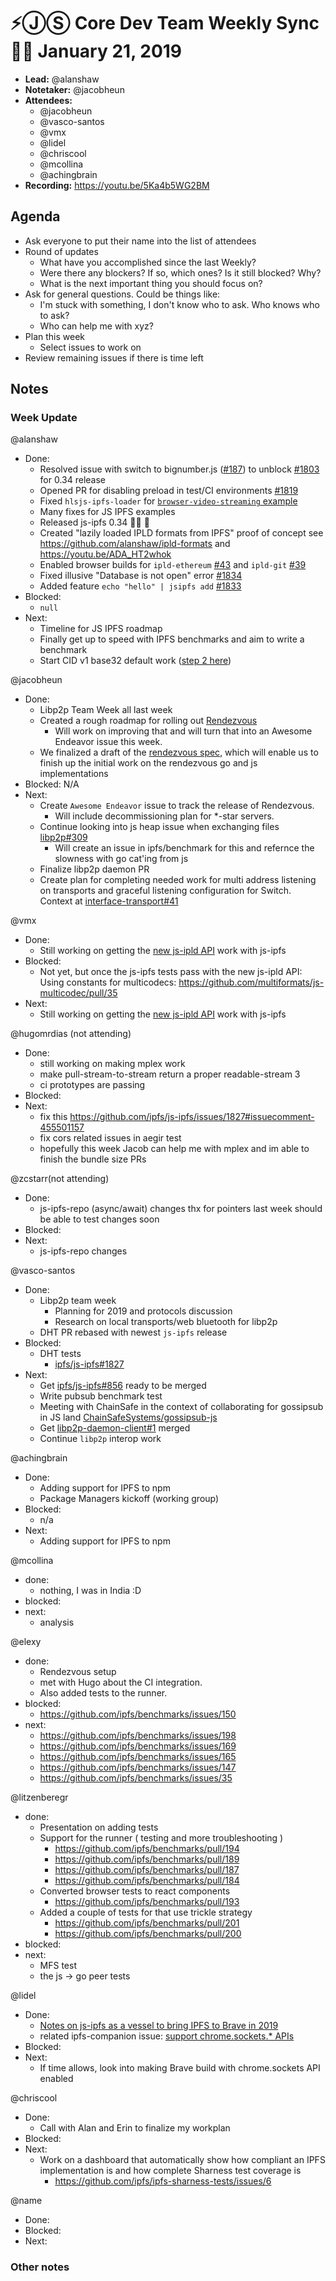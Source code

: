 # ⚡️ⒿⓈ Core Dev Team Weekly Sync 🙌🏽 January 21, 2019

- **Lead:** @alanshaw
- **Notetaker:** @jacobheun
- **Attendees:**
  - @jacobheun
  - @vasco-santos
  - @vmx
  - @lidel
  - @chriscool
  - @mcollina
  - @achingbrain
- **Recording:** https://youtu.be/5Ka4b5WG2BM

## Agenda

- Ask everyone to put their name into the list of attendees
- Round of updates
  - What have you accomplished since the last Weekly?
  - Were there any blockers? If so, which ones? Is it still blocked? Why?
  - What is the next important thing you should focus on?
- Ask for general questions. Could be things like:
  - I'm stuck with something, I don't know who to ask. Who knows who to ask?
  - Who can help me with xyz?
- Plan this week
  - Select issues to work on
- Review remaining issues if there is time left

## Notes

### Week Update

@alanshaw
- Done:
    - Resolved issue with switch to bignumber.js ([#187](https://github.com/ipfs/js-ipfs-repo/pull/187)) to unblock [#1803](https://github.com/ipfs/js-ipfs/pull/1803) for 0.34 release
    - Opened PR for disabling preload in test/CI environments [#1819](https://github.com/ipfs/js-ipfs/pull/1819)
    - Fixed `hlsjs-ipfs-loader` for [`browser-video-streaming` example](https://github.com/moshisushi/hlsjs-ipfs-loader/pull/7)
    - Many fixes for JS IPFS examples
    - Released js-ipfs 0.34 🚢💨 🎉
    - Created "lazily loaded IPLD formats from IPFS" proof of concept see https://github.com/alanshaw/ipld-formats and https://youtu.be/ADA_HT2whok
    - Enabled browser builds for `ipld-ethereum` [#43](https://github.com/ipld/js-ipld-ethereum/pull/43) and `ipld-git` [#39](https://github.com/ipld/js-ipld-git/pull/39)
    - Fixed illusive "Database is not open" error [#1834](https://github.com/ipfs/js-ipfs/pull/1834)
    - Added feature `echo "hello" | jsipfs add` [#1833](https://github.com/ipfs/js-ipfs/pull/1833)
- Blocked:
    - `null`
- Next:
    - Timeline for JS IPFS roadmap
    - Finally get up to speed with IPFS benchmarks and aim to write a benchmark
    - Start CID v1 base32 default work ([step 2 here](https://github.com/ipfs/js-ipfs/issues/1440#issuecomment-407343797))

@jacobheun
- Done:
	- Libp2p Team Week all last week
    - Created a rough roadmap for rolling out [Rendezvous](https://gist.github.com/jacobheun/13247de56e61e717c8a6d682406d01bf)
      - Will work on improving that and will turn that into an Awesome Endeavor issue this week.
    - We finalized a draft of the [rendezvous spec](https://github.com/libp2p/specs/blob/e1083c1f9d8f7afc0d65a43a12b05492f3873385/rendezvous/README.md), which will enable us to finish up the initial work on the rendezvous go and js implementations
- Blocked: N/A
- Next:
  - Create `Awesome Endeavor` issue to track the release of Rendezvous. 
    - Will include decommissioning plan for \*-star servers.
  - Continue looking into js heap issue when exchanging files [libp2p#309](https://github.com/libp2p/js-libp2p/issues/309)
  	- Will create an issue in ipfs/benchmark for this and refernce the slowness with go cat'ing from js
  - Finalize libp2p daemon PR
  - Create plan for completing needed work for multi address listening on transports and graceful listening configuration for Switch. Context at [interface-transport#41](https://github.com/libp2p/interface-transport/issues/41)

@vmx
- Done:
  - Still working on getting the [new js-ipld API](https://github.com/ipld/js-ipld/pull/185) work with js-ipfs
- Blocked:
  - Not yet, but once the js-ipfs tests pass with the new js-ipld API: Using constants for multicodecs: https://github.com/multiformats/js-multicodec/pull/35
- Next:
  - Still working on getting the [new js-ipld API](https://github.com/ipld/js-ipld/pull/185) work with js-ipfs

@hugomrdias (not attending)
- Done:
  - still working on making mplex work
  - make pull-stream-to-stream return a proper readable-stream 3
  - ci prototypes are passing 
- Blocked:
- Next:
  - fix this https://github.com/ipfs/js-ipfs/issues/1827#issuecomment-455501157
  - fix cors related issues in aegir test 
  - hopefully this week Jacob can help me with mplex and im able to finish the bundle size PRs 


@zcstarr(not attending)
- Done:
	- js-ipfs-repo (async/await) changes thx for pointers last week should be able to test changes soon 
- Blocked:
- Next:
  - js-ipfs-repo changes

@vasco-santos
- Done:
  - Libp2p team week
    - Planning for 2019 and protocols discussion
    - Research on local transports/web bluetooth for libp2p
  - DHT PR rebased with newest `js-ipfs` release
- Blocked:
  - DHT tests
    - [ipfs/js-ipfs#1827](https://github.com/ipfs/js-ipfs/issues/1827)
- Next:
  - Get [ipfs/js-ipfs#856](https://github.com/ipfs/js-ipfs/pull/856) ready to be merged
  - Write pubsub benchmark test
  - Meeting with ChainSafe in the context of collaborating for gossipsub in JS land [ChainSafeSystems/gossipsub-js](https://github.com/ChainSafeSystems/gossipsub-js/)
  - Get [libp2p-daemon-client#1](https://github.com/libp2p/js-libp2p-daemon-client/pull/1) merged
  - Continue `libp2p` interop work

@achingbrain
- Done:
	- Adding support for IPFS to npm
  - Package Managers kickoff (working group)
- Blocked:
  - n/a
- Next:
	- Adding support for IPFS to npm
  
@mcollina
- done:
   - nothing, I was in India :D
- blocked:
- next:
    - analysis

@elexy
- done: 
  - Rendezvous setup
  - met with Hugo about the CI integration.
  - Also added tests to the runner.
- blocked:
  - https://github.com/ipfs/benchmarks/issues/150
- next: 
  - https://github.com/ipfs/benchmarks/issues/198
  - https://github.com/ipfs/benchmarks/issues/169
  - https://github.com/ipfs/benchmarks/issues/165
  - https://github.com/ipfs/benchmarks/issues/147
  - https://github.com/ipfs/benchmarks/issues/35

@litzenberegr
- done:
  - Presentation on adding tests
  - Support for the runner ( testing and more troubleshooting )
    - https://github.com/ipfs/benchmarks/pull/194
    - https://github.com/ipfs/benchmarks/pull/189
    - https://github.com/ipfs/benchmarks/pull/187
    - https://github.com/ipfs/benchmarks/pull/184
  - Converted  browser tests to react components
    - https://github.com/ipfs/benchmarks/pull/193
  - Added a couple of tests for that use trickle strategy
    - https://github.com/ipfs/benchmarks/pull/201
    -  https://github.com/ipfs/benchmarks/pull/200
- blocked:
- next:
  - MFS test 
  - the js -> go peer tests


@lidel
- Done:
	- [Notes on js-ipfs as a vessel to bring IPFS to Brave in 2019](https://github.com/brave/brave-browser/issues/819#issuecomment-456039555)
  	- related ipfs-companion issue: [support chrome.sockets.* APIs](https://github.com/ipfs-shipyard/ipfs-companion/issues/664)
- Blocked:
- Next:
	- If time allows, look into making Brave build with chrome.sockets API enabled 

@chriscool
- Done:
  - Call with Alan and Erin to finalize my workplan
- Blocked:
- Next:
  - Work on a dashboard that automatically show how compliant an IPFS implementation is and how complete Sharness test coverage is
  	- https://github.com/ipfs/ipfs-sharness-tests/issues/6

@name
- Done:
- Blocked:
- Next:

### Other notes

<!-- After each call, the notetaker submits a PR to ipfs/team-mgmt to store the notes on the meeting-notes folder -->

